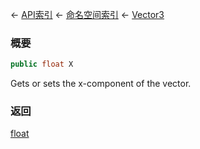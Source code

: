 ← [API索引](Api-Index) ← [命名空间索引](Namespace-Index) ← [Vector3](VRageMath.Vector3)

### 概要

```csharp
public float X
```

Gets or sets the x-component of the vector.

### 返回

[float](https://docs.microsoft.com/en-us/dotnet/api/System.Single?view=netframework-4.6)

